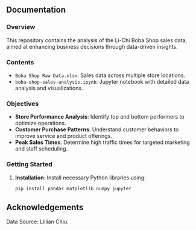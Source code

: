 ## Documentation

### Overview

This repository contains the analysis of the Li-Chi Boba Shop sales data, aimed at enhancing business decisions through data-driven insights.

### Contents

- `Boba Shop Raw Data.xlsx`: Sales data across multiple store locations.
- `boba-shop-sales-analysis.ipynb`: Jupyter notebook with detailed data analysis and visualizations.

### Objectives

- **Store Performance Analysis**: Identify top and bottom performers to optimize operations.
- **Customer Purchase Patterns**: Understand customer behaviors to improve service and product offerings.
- **Peak Sales Times**: Determine high traffic times for targeted marketing and staff scheduling.

### Getting Started

1. **Installation**:
   Install necessary Python libraries using:

    ```bash
   pip install pandas matplotlib numpy jupyter

## Acknowledgements

Data Source: Lillian Chiu.
